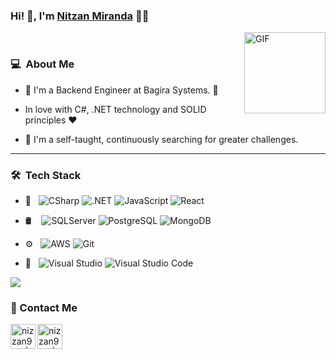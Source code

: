 ### Hi! 👋, I'm [Nitzan Miranda](https://www.linkedin.com/in/nitzan-miranda-026955168/) 👨‍💻

<img align="right" alt="GIF" height="130px" src="https://media.giphy.com/media/du3J3cXyzhj75IOgvA/giphy.gif">
<br />


<h3> 💻 &nbsp;About Me </h3>

- 💼 I'm a Backend Engineer at Bagira Systems. 🐾

- In love with C#, .NET technology and SOLID principles ♥️
  
- 💪 I'm a self-taught, continuously searching for greater challenges.
  
<hr />
<h3> 🛠 &nbsp;Tech Stack</h3>

- 🧰 &nbsp;
  ![CSharp](https://img.shields.io/badge/-C%23-333333?style=flat&logo=c-sharp&logoColor=6d4a80)
  ![.NET](https://img.shields.io/badge/-.NET%20Core-333333?style=flat&logo=.NET)
  ![JavaScript](https://img.shields.io/badge/-JavaScript-333333?style=flat&logo=javascript)
  ![React](https://img.shields.io/badge/-React-333333?style=flat&logo=react)

- 🛢  &nbsp;
  &nbsp;![SQLServer](https://img.shields.io/badge/-Sql_Server-333333?style=flat&logo=microsoft-sql-server)
  ![PostgreSQL](https://img.shields.io/badge/-PostgreSQL-333333?style=flat&logo=postgresql)
  ![MongoDB](https://img.shields.io/badge/-MongoDB-333333?style=flat&logo=mongodb)

- ⚙️ &nbsp;
  ![AWS](https://img.shields.io/badge/-AWS-333333?style=flat&logo=amazon)
  ![Git](https://img.shields.io/badge/-Git-333333?style=flat&logo=git)

- 🔧 &nbsp;
  ![Visual Studio](https://img.shields.io/badge/-Visual_Studio-333333?style=flat&logo=visual-studio&logoColor=5d2b90)
  ![Visual Studio Code](https://img.shields.io/badge/-Visual_Studio_Code-333333?style=flat&logo=visual-studio-code&logoColor=007ACC)

<p>
  <div class="github-stats">
  <img  src="https://github-readme-stats.vercel.app/api?username=nizzan943&theme=vision-friendly-dark&show_icons=true&hide=issues,contribs,prs" />
  </div>
</p>

### 📝 Contact Me 
[<img align="left" alt="nizzan943 | LinkedIn" height="40px" src="https://img.icons8.com/doodle/48/000000/linkedin--v2.png"/>][linkedin]
[<img align="left" alt="nizzan943 | Gmail" height="40px" src="https://img.icons8.com/external-tal-revivo-filled-tal-revivo/24/000000/external-gmail-is-a-free-email-service-developed-by-google-logo-filled-tal-revivo.png"/>][gmail]


[linkedin]: https://www.linkedin.com/in/nitzan-miranda-026955168/
[gmail]: mailto:nizzan943@gmail.com


